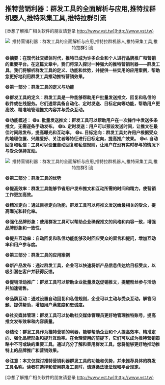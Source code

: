 ## **推特营销利器：群发工具的全面解析与应用,推特拉群机器人,推特采集工具,推特拉群引流**

[😍想了解推广相关软件的朋友请登录 http://www.vst.tw](http://www.vst.tw)

 <center><img src="https://vst.tw/MP4/tuiguang/png/3.png" alt="推特营销利器：群发工具的全面解析与应用,推特拉群机器人,推特采集工具,推特拉群引流"></center>

**😄摘要：在现代社交媒体时代，推特已成为许多企业和个人进行品牌推广和营销的重要平台。在这篇文章中，我们将深入探讨一种强大的推特营销利器——群发工具。我们将解析群发工具的定义、功能和优势，并提供一些实用的应用案例，帮助您更好地利用群发工具推动推特营销效果。**

**😄第一部分：群发工具的定义与功能**

**😄群发工具的定义：群发工具是一种能够帮助用户批量发送推文、回复和私信的软件或在线服务。它们通常具备自动化、定时发送、目标定向等功能，帮助用户更高效、精准地管理推文内容并与受众互动。**

**😄功能概述：**
**😄a. 批量发送推文：群发工具可以帮助用户在一次操作中发送多条推文，无需逐条手动发布。**
**😄b. 定时发送：用户可以预设发送时间，让推文在最佳时间段发布，提高曝光和互动率。**
**😄c. 目标定向：群发工具允许用户根据受众的地理位置、兴趣爱好、关注者等特征进行目标定向，提高推广效果。**
**😄d. 自动回复和私信：工具可以设置自动回复和私信规则，让用户在没有实时参与的情况下与受众保持互动。**

 <center><img src="https://vst.tw/MP4/tuiguang/png/3.png" alt="推特营销利器：群发工具的全面解析与应用,推特拉群机器人,推特采集工具,推特拉群引流"></center>

**😄第二部分：群发工具的优势**

**😄提高效率：群发工具能够节省用户发布推文和互动所需的时间和精力，使营销工作更加高效。**

**😄精准定向：通过目标定向功能，群发工具可以将推文发送给最相关的受众，提高曝光和转化率。**

**😄强化品牌形象：使用群发工具可以帮助企业确保推文的风格和内容一致，增强品牌形象和一致性。**

**😄提升互动率：自动回复和私信功能能够及时回应受众的留言和提问，增加互动率和用户参与度。**

**😄第三部分：群发工具的应用案例**

**😄新产品发布：通过群发工具，企业可以快速将新产品信息传达给目标受众，以吸引潜在客户并获得反馈。**

**😄促销活动推广：群发工具可以帮助企业批量发送促销推文，提醒粉丝参与活动并加速销售。**

**😄品牌互动：通过设置自动回复和私信规则，企业可以主动与受众互动，解答问题、提供帮助，增加用户满意度和忠诚度。**

**😄社交媒体管理：群发工具可以协助社交媒体管理员更好地管理推特账号，提高推文发布效率和内容质量。**

**😄结论：群发工具作为推特营销的利器，能够帮助企业和个人提高效率、精准定向、强化品牌形象和提升互动率。在合理使用的前提下，它们可以成为推特营销策略中不可或缺的重要工具。通过充分了解和善用群发工具，您将能够更好地推动推特上的品牌推广和营销效果。**

**😄注意：本文仅探讨推特营销利器群发工具的功能和优势，并未推荐具体的群发工具名称。读者在选择和使用群发工具时，请遵循法律法规和平台规定。**

[😍想了解推广相关软件的朋友请登录 http://www.vst.tw](http://www.vst.tw)



